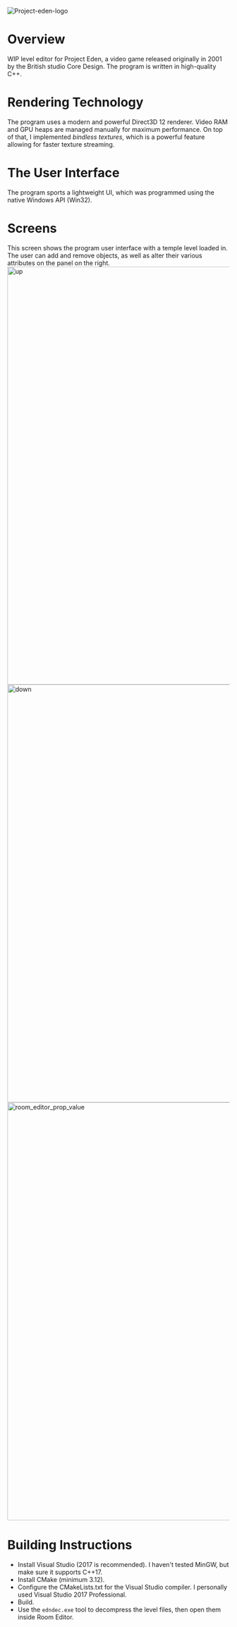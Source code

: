 ![Project-eden-logo](https://github.com/felinis/RoomEditImproved/assets/94763702/3da3780a-0894-454b-8f1a-4e065329b44a)

# Overview
WIP level editor for Project Eden, a video game released originally in 2001 by the British studio Core Design.
The program is written in high-quality C++.

# Rendering Technology
The program uses a modern and powerful Direct3D 12 renderer. Video RAM and GPU heaps are managed manually for maximum performance.
On top of that, I implemented _bindless textures_, which is a powerful feature allowing for faster texture streaming.

# The User Interface
The program sports a lightweight UI, which was programmed using the native Windows API (Win32).

# Screens
This screen shows the program user interface with a temple level loaded in. The user can add and remove objects, as well as alter their various attributes on the panel on the right.
<img width="948" alt="up" src="https://github.com/felinis/RoomEditImproved/assets/94763702/69db9ec7-f0ed-44d2-96a8-2915ea365020">
<img width="948" alt="down"
src="https://github.com/felinis/RoomEditImproved/assets/94763702/e746ca92-8bad-4bf9-8e52-a0623ca49228">
<img width="948" alt="room_editor_prop_value" src="https://github.com/felinis/RoomEditImproved/assets/94763702/3d5ec819-a61e-4bd4-ad07-328276621281">

# Building Instructions
- Install Visual Studio (2017 is recommended). I haven't tested MinGW, but make sure it supports C++17.
- Install CMake (minimum 3.12).
- Configure the CMakeLists.txt for the Visual Studio compiler. I personally used Visual Studio 2017 Professional.
- Build.
- Use the `edndec.exe` tool to decompress the level files, then open them inside Room Editor.

